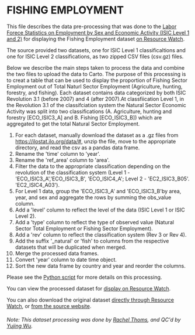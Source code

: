 # FISHING EMPLOYMENT
This file describes the data pre-processing that was done to the [Labor Forece Statistics on Employment by Sex and Economic Activity (ISIC Level 1 and 2)](https://ilostat.ilo.org/data/#) for displaying the Fishing Employment dataset [on Resource Watch](LINK).

The source provided two datasets, one for ISIC Level 1 classificaltions and one for ISIC Level 2 classifications, as two zipped CSV files (csv.gz) files.

Below we describe the main steps taken to process the data and combine the two files to upload the data to Carto. The purpose of this processing is to creat a table that can be used to display the proportion of Fishing Sector Employment out of Total Naturl Sector Employment (Agriculture, hunting, forestry, and fishing).  Each dataset contains data categorized by both ISIC Revolution 3.1 (before 2007) and 4 (after 2007).At classfiication Level 1, in the Revolution 3.1 of the classifciation system the Natural Sector Economic Activity was split into two classifications (A. Agriculture, hunting and forestry [ECO_ISIC3_A] and B. Fishing [ECO_ISIC3_B]) which are aggregated to get the total Natural Sector Employment.


1. For each dataset, manually download the dataset as a .gz files from https://ilostat.ilo.org/data/#, unzip the file, move to the appropriate directory, and read the csv as a pandas data frame.
2. Rename the 'time' column to 'year'.
3. Rename the 'ref_area' column to 'area'.
4. Filter the data to the appropriate classification depending on the revolution of the classification system (Level 1 - 'ECO_ISIC3_A','ECO_ISIC3_B', 'ECO_ISIC4_A'; Level 2 - 'EC2_ISIC3_B05'. 'EC2_ISIC4_A03').
5. For Level 1 data, group the 'ECO_ISIC3_A' and 'ECO_ISIC3_B'by area, year, and sex and aggregate the rows by summing the obs_value column.
6. Add a 'level' column to reflect the level of the data (ISIC Level 1 or ISIC Level 2).
7. Add a 'type' column to reflect the type of observed value (Natural Sector Total Employment or Fishing Sector Employment).
8. Add a 'rev' column to reflect the classification system (Rev 3 or Rev 4).
9. Add the suffix '_natural' or 'fish' to columns from the respective datasets that will be duplicated when merged.
10. Merge the processed data frames. 
11. Convert 'year' column to date time object.
12. Sort the new data frame by country and year and reorder the columns.

Please see the [Python script](https://github.com/resource-watch/data-pre-processing/blob/master/com_037_rw0_fishing_employment/com_037_rw0_fishing_employment_processing.py) for more details on this processing.

You can view the processed dataset for [display on Resource Watch](LINK).

You can also download the original dataset [directly through Resource Watch](https://wri-public-data.s3.amazonaws.com/resourcewatch/com_037_rw0_fishing_employment.zip), or [from the source website](https://ilostat.ilo.org/data/#).

###### Note: This dataset processing was done by [Rachel Thoms](https://www.wri.org/profile/rachel-thoms), and QC'd by [Yujing Wu](https://www.wri.org/profile/Yuging-Wu).
